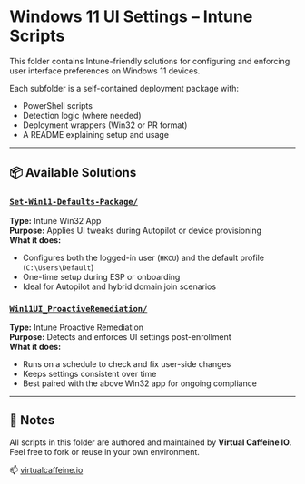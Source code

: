 # Windows 11 UI Settings – Intune Scripts

This folder contains Intune-friendly solutions for configuring and enforcing user interface preferences on Windows 11 devices.

Each subfolder is a self-contained deployment package with:
- PowerShell scripts
- Detection logic (where needed)
- Deployment wrappers (Win32 or PR format)
- A README explaining setup and usage

---

## 📦 Available Solutions

### [`Set-Win11-Defaults-Package/`](./Set-Win11-Defaults-Package)
**Type:** Intune Win32 App  
**Purpose:** Applies UI tweaks during Autopilot or device provisioning  
**What it does:**  
- Configures both the logged-in user (`HKCU`) and the default profile (`C:\Users\Default`)
- One-time setup during ESP or onboarding
- Ideal for Autopilot and hybrid domain join scenarios

### [`Win11UI_ProactiveRemediation/`](./Win11UI_ProactiveRemediation)
**Type:** Intune Proactive Remediation  
**Purpose:** Detects and enforces UI settings post-enrollment  
**What it does:**  
- Runs on a schedule to check and fix user-side changes
- Keeps settings consistent over time
- Best paired with the above Win32 app for ongoing compliance

---

## 📝 Notes

All scripts in this folder are authored and maintained by **Virtual Caffeine IO**.  
Feel free to fork or reuse in your own environment.

📫 [virtualcaffeine.io](https://virtualcaffeine.io)
